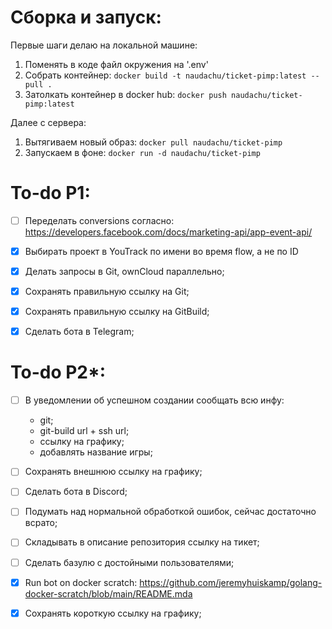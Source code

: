 # Сборка и запуск:
Первые шаги делаю на локальной машине:
1. Поменять в коде файл окружения на '.env'
2. Собрать контейнер: `docker build -t naudachu/ticket-pimp:latest --pull .`
3. Затолкать контейнер в docker hub: `docker push naudachu/ticket-pimp:latest`

Далее с сервера:
1. Вытягиваем новый образ: `docker pull naudachu/ticket-pimp`
2. Запускаем в фоне: `docker run -d naudachu/ticket-pimp`

# To-do P1:
- [ ] Переделать conversions согласно: https://developers.facebook.com/docs/marketing-api/app-event-api/

- [x] Выбирать проект в YouTrack по имени во время flow, а не по ID
- [x] Делать запросы в Git, ownCloud параллельно;
- [x] Сохранять правильную ссылку на Git;
- [x] Сохранять правильную ссылку на GitBuild;
- [x] Сделать бота в Telegram;


# To-do P2*:
- [ ] В уведомлении об успешном создании сообщать всю инфу: 
    - git;
    - git-build url + ssh url;
    - ссылку на графику;
    - добавлять название игры;
- [ ] Сохранять внешнюю ссылку на графику;
- [ ] Сделать бота в Discord;
- [ ] Подумать над нормальной обработкой ошибок, сейчас достаточно всрато;
- [ ] Складывать в описание репозитория ссылку на тикет;
- [ ] Сделать базулю с достойными пользователями;

- [x] Run bot on docker scratch: https://github.com/jeremyhuiskamp/golang-docker-scratch/blob/main/README.mdа
- [x] Сохранять короткую ссылку на графику;